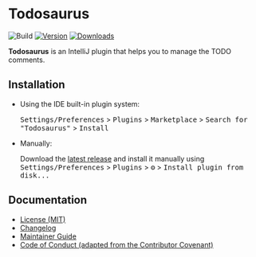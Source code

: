 # Todosaurus

![Build](https://github.com/ForNeVeR/Todosaurus/workflows/Build/badge.svg)
[![Version](https://img.shields.io/jetbrains/plugin/v/PLUGIN_ID.svg)](https://plugins.jetbrains.com/plugin/PLUGIN_ID)
[![Downloads](https://img.shields.io/jetbrains/plugin/d/PLUGIN_ID.svg)](https://plugins.jetbrains.com/plugin/PLUGIN_ID)

<!-- Plugin description -->
**Todosaurus** is an IntelliJ plugin that helps you to manage the TODO comments.

<!-- Plugin description end -->

## Installation

- Using the IDE built-in plugin system:

  <kbd>Settings/Preferences</kbd> > <kbd>Plugins</kbd> > <kbd>Marketplace</kbd> > <kbd>Search for "Todosaurus"</kbd> >
  <kbd>Install</kbd>

- Manually:

  Download the [latest release](https://github.com/ForNeVeR/Todosaurus/releases/latest) and install it manually using
  <kbd>Settings/Preferences</kbd> > <kbd>Plugins</kbd> > <kbd>⚙️</kbd> > <kbd>Install plugin from disk...</kbd>

Documentation
-------------
- [License (MIT)][docs.license]
- [Changelog][docs.changelog]
- [Maintainer Guide][docs.maintainer-guide]
- [Code of Conduct (adapted from the Contributor Covenant)][docs.code-of-conduct]

[docs.changelog]: CHANGELOG.md
[docs.code-of-conduct]: CODE_OF_CONDUCT.md
[docs.license]: LICENSE.md
[docs.maintainer-guide]: MAINTAINERSHIP.md
